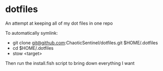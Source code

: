 # dotfiles
An attempt at keeping all of my dot files in one repo

To automatically symlink:

* git clone git@github.com:ChaoticSentinel/dotfiles.git $HOME/.dotfiles
* cd $HOME/.dotfiles
* stow \<target\>

Then run the install.fish script to bring down everything I want

